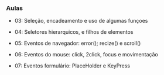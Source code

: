 <h3>Aulas</h3>

- 03: Seleção, encadeamento e uso de algumas funçoes

- 04: Seletores hierarquicos, e filhos de elementos

- 05: Eventos de navegador: error(); recize() e scroll()

- 06: Eventos do mouse: click, 2click, focus e movimentação

- 07: Eventos formulário: PlaceHolder e KeyPress